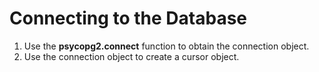 # Connecting to the Database<a name="EN-US_TOPIC_0000001080369734"></a>

1.  Use the  **psycopg2.connect**  function to obtain the connection object.
2.  Use the connection object to create a cursor object.

